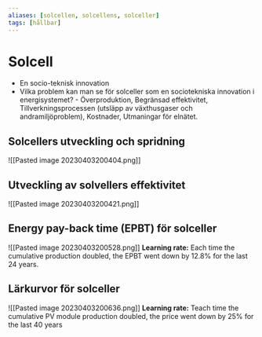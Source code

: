 ```yaml
---
aliases: [solcellen, solcellens, solceller]
tags: [hållbar]
---
```

# Solcell
- En socio-teknisk innovation
- Vilka problem kan man se för solceller som en sociotekniska innovation i energisystemet?
		- Överproduktion, Begränsad effektivitet, Tillverkningsprocessen (utsläpp av växthusgaser och andramiljöproblem), Kostnader, Utmaningar för elnätet.

## Solcellers utveckling och spridning
![[Pasted image 20230403200404.png]]

## Utveckling av solvellers effektivitet
![[Pasted image 20230403200421.png]]

## Energy pay-back time (EPBT) för solceller
![[Pasted image 20230403200528.png]]
**Learning rate:** Each time the cumulative production doubled, the EPBT went down by 12.8% for the last 24 years.

## Lärkurvor för solceller
![[Pasted image 20230403200636.png]]
**Learning rate:** Teach time the cumulative PV module production doubled, the price went down by 25% for the last 40 years